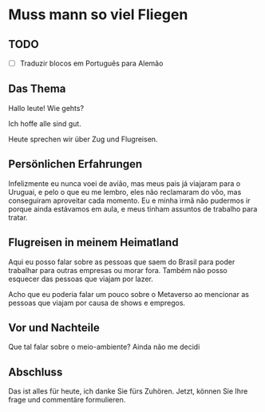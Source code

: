 # Muss mann so viel Fliegen

## TODO

- [ ] Traduzir blocos em Português para Alemão

## Das Thema

Hallo leute! Wie gehts?

Ich hoffe alle sind gut.

Heute sprechen wir über Zug und Flugreisen.

## Persönlichen Erfahrungen

Infelizmente eu nunca voei de avião, mas meus pais já viajaram para o Uruguai, e pelo o que eu me lembro, eles não reclamaram do vôo, mas conseguiram
aproveitar cada momento. Eu e minha irmã não pudermos ir porque ainda estávamos em aula, e meus tinham assuntos de trabalho para tratar.

## Flugreisen in meinem Heimatland

Aqui eu posso falar sobre as pessoas que saem do Brasil para poder trabalhar para outras empresas ou morar fora.
Também não posso esquecer das pessoas que viajam por lazer.

Acho que eu poderia falar um pouco sobre o Metaverso ao mencionar as pessoas que viajam por causa de shows e empregos.

## Vor und Nachteile

Que tal falar sobre o meio-ambiente? Ainda não me decidi

## Abschluss

Das ist alles für heute, ich danke Sie fürs Zuhören. Jetzt, können Sie Ihre frage und commentäre formulieren.
